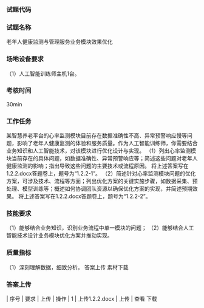 ### 试题代码
### 试题名称
老年人健康监测与管理服务业务模块效果优化
### 场地设备要求
（1）人工智能训练师主机1台。
### 考核时间
30min
### 工作任务
某智慧养老平台的心率监测模块目前存在数据准确性不高、异常预警响应慢等问题，影响了老年人健康监测的体验和服务质量。作为人工智能训练师，你需要结合业务知识和人工智能技术，对该模块进行优化设计与实现。
（1）列出心率监测模块当前存在的具体问题，如数据准确性、异常预警响应等；简述这些问题对老年人健康监测的影响；指出导致这些问题的主要技术或流程原因。
将上述答案写在1.2.2.docx答题卷上，题号为“1.2.2-1”。
（2）简述针对心率监测模块问题的优化方案，可涉及技术、流程等方面；列出优化方案的关键实施步骤，如数据采集、预处理、模型训练等；概述如何协调团队资源以确保优化方案的实现，并简述预期效果。
将上述答案写在1.2.2.docx答题卷上，题号为“1.2.2-2”。
### 技能要求
（1）能够结合业务知识，识别业务流程中单一模块的问题；
（2）能够结合人工智能技术设计业务模块优化方案并推动实现。
### 质量指标
（1）深刻理解数据，细致分析。
答案上传 素材下载
### 答案上传
| 
序号 
| 要求 
| 上传 
| 操作 
| 1 
| 上传1.2.2.docx 
| 上传 
| 查看 下载